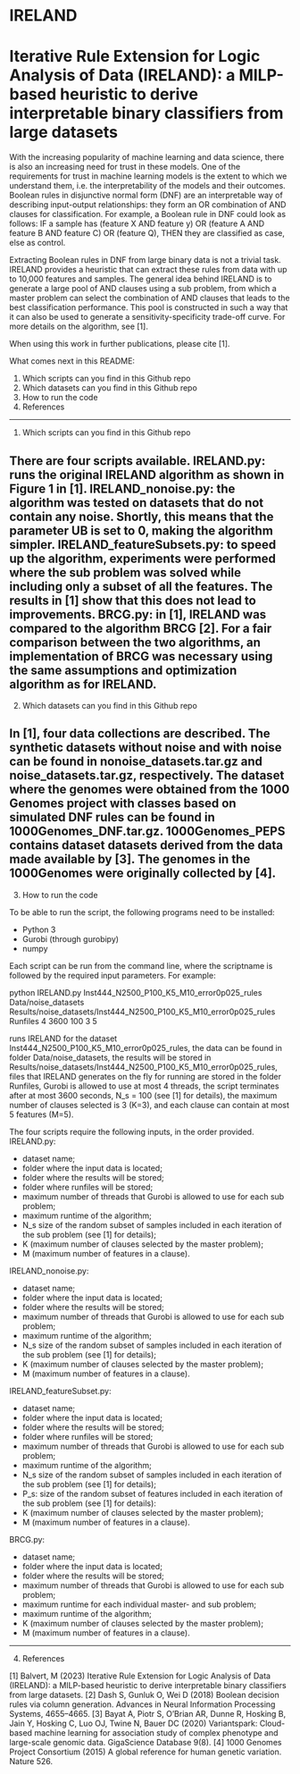 # IRELAND

# Iterative Rule Extension for Logic Analysis of Data (IRELAND): a MILP-based heuristic to derive interpretable binary classifiers from large datasets

With the increasing popularity of machine learning and data science, there is also an increasing need for trust in these models. One of the requirements for trust in machine learning models is the extent to which we understand them, i.e. the interpretability of the models and their outcomes. Boolean rules in disjunctive normal form (DNF) are an interpretable way of describing input-output relationships: they form an OR combination of AND clauses for classification. For example, a Boolean rule in DNF could look as follows: IF a sample has (feature X AND feature y) OR (feature A AND feature B AND feature C) OR (feature Q), THEN they are classified as case, else as control.

Extracting Boolean rules in DNF from large binary data is not a trivial task. IRELAND provides a heuristic that can extract these rules from data with up to 10,000 features and samples. The general idea behind IRELAND is to generate a large pool of AND clauses using a sub problem, from which a master problem can select the combination of AND clauses that leads to the best classification performance. This pool is constructed in such a way that it can also be used to generate a sensitivity-specificity trade-off curve. For more details on the algorithm, see [1].

When using this work in further publications, please cite [1].

What comes next in this README:
1. Which scripts can you find in this Github repo
2. Which datasets can you find in this Github repo
3. How to run the code
4. References
---

1. Which scripts can you find in this Github repo

There are four scripts available.
IRELAND.py: runs the original IRELAND algorithm as shown in Figure 1 in [1].
IRELAND_nonoise.py: the algorithm was tested on datasets that do not contain any noise. Shortly, this means that the parameter UB is set to 0, making the algorithm simpler.
IRELAND_featureSubsets.py: to speed up the algorithm, experiments were performed where the sub problem was solved while including only a subset of all the features. The results in [1] show that this does not lead to improvements.
BRCG.py: in [1], IRELAND was compared to the algorithm BRCG [2]. For a fair comparison between the two algorithms, an implementation of BRCG was necessary using the same assumptions and optimization algorithm as for IRELAND.
---

2. Which datasets can you find in this Github repo

In [1], four data collections are described. The synthetic datasets without noise and with noise can be found in nonoise_datasets.tar.gz and noise_datasets.tar.gz, respectively. The dataset where the genomes were obtained from the 1000 Genomes project with classes based on simulated DNF rules can be found in 1000Genomes_DNF.tar.gz. 1000Genomes_PEPS contains dataset datasets derived from the data made available by [3]. The genomes in the 1000Genomes were originally collected by [4].
---

3. How to run the code

To be able to run the script, the following programs need to be installed:
- Python 3
- Gurobi (through gurobipy)
- numpy

Each script can be run from the command line, where the scriptname is followed by the required input parameters. For example:

python IRELAND.py Inst444_N2500_P100_K5_M10_error0p025_rules Data/noise_datasets Results/noise_datasets/Inst444_N2500_P100_K5_M10_error0p025_rules Runfiles 4 3600 100 3 5

runs IRELAND for the dataset Inst444_N2500_P100_K5_M10_error0p025_rules, the data can be found in folder Data/noise_datasets, the results will be stored in Results/noise_datasets/Inst444_N2500_P100_K5_M10_error0p025_rules, files that IRELAND generates on the fly for running are stored in the folder Runfiles, Gurobi is allowed to use at most 4 threads, the script terminates after at most 3600 seconds, N_s = 100 (see [1] for details), the maximum number of clauses selected is 3 (K=3), and each clause can contain at most 5 features (M=5).

The four scripts require the following inputs, in the order provided.
IRELAND.py:
- dataset name;
- folder where the input data is located;
- folder where the results will be stored;
- folder where runfiles will be stored;
- maximum number of threads that Gurobi is allowed to use for each sub problem;
- maximum runtime of the algorithm;
- N_s size of the random subset of samples included in each iteration of the sub problem (see [1] for details);
- K (maximum number of clauses selected by the master problem);
- M (maximum number of features in a clause).

IRELAND_nonoise.py:
- dataset name;
- folder where the input data is located;
- folder where the results will be stored;
- maximum number of threads that Gurobi is allowed to use for each sub problem;
- maximum runtime of the algorithm;
- N_s size of the random subset of samples included in each iteration of the sub problem (see [1] for details);
- K (maximum number of clauses selected by the master problem);
- M (maximum number of features in a clause).

IRELAND_featureSubset.py:
- dataset name;
- folder where the input data is located;
- folder where the results will be stored;
- folder where runfiles will be stored;
- maximum number of threads that Gurobi is allowed to use for each sub problem;
- maximum runtime of the algorithm;
- N_s size of the random subset of samples included in each iteration of the sub problem (see [1] for details);
- P_s: size of the random subset of features included in each iteration of the sub problem (see [1] for details):
- K (maximum number of clauses selected by the master problem);
- M (maximum number of features in a clause).

BRCG.py:
- dataset name;
- folder where the input data is located;
- folder where the results will be stored;
- maximum number of threads that Gurobi is allowed to use for each sub problem;
- maximum runtime for each individual master- and sub problem;
- maximum runtime of the algorithm;
- K (maximum number of clauses selected by the master problem);
- M (maximum number of features in a clause).
---

4. References

[1] Balvert, M (2023) Iterative Rule Extension for Logic Analysis of Data (IRELAND): a MILP-based heuristic to derive interpretable binary classifiers from large datasets.
[2] Dash S, Gunluk O, Wei D (2018) Boolean decision rules via column generation. Advances in Neural Information Processing Systems, 4655–4665.
[3] Bayat A, Piotr S, O’Brian AR, Dunne R, Hosking B, Jain Y, Hosking C, Luo OJ, Twine N, Bauer DC (2020) Variantspark: Cloud-based machine learning for association study of complex phenotype and large-scale genomic data. GigaScience Database 9(8).
[4] 1000 Genomes Project Consortium (2015) A global reference for human genetic variation. Nature 526.
